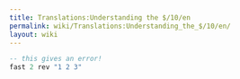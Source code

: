 ```yaml
---
title: Translations:Understanding the $/10/en
permalink: wiki/Translations:Understanding_the_$/10/en/
layout: wiki
---
```


``` Haskell
-- this gives an error!
fast 2 rev "1 2 3"
```
